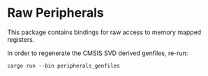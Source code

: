# Raw Peripherals

This package contains bindings for raw access to memory mapped registers.

In order to regenerate the CMSIS SVD derived genfiles, re-run:

```
cargo run --bin peripherals_genfiles
```